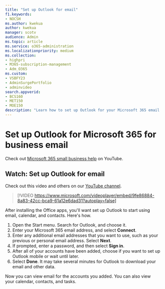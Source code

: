 ```yaml
---
title: "Set up Outlook for email"
f1.keywords:
- NOCSH
ms.author: kwekua
author: kwekua
manager: scotv
audience: Admin
ms.topic: article
ms.service: o365-administration
ms.localizationpriority: medium
ms.collection: 
- highpri
- M365-subscription-management 
- Adm_O365
ms.custom: 
- VSBFY23
- AdminSurgePortfolio
- adminvideo
search.appverid:
- BCS160
- MET150
- MOE150
description: "Learn how to set up Outlook for your Microsoft 365 email."
---
```

# Set up Outlook for Microsoft 365 for business email 

Check out [Microsoft 365 small business help](https://go.microsoft.com/fwlink/?linkid=2197659) on YouTube.

## Watch: Set up Outlook for email

Check out this video and others on our [YouTube channel](https://go.microsoft.com/fwlink/?linkid=2198010).

> [!VIDEO https://www.microsoft.com/videoplayer/embed/9fe86884-8a83-42cc-bca9-61a12e6dad31?autoplay=false]

After installing the Office apps, you&#39;ll want set up Outlook to start using email, calendar, and contacts. Here&#39;s how.

1. Open the Start menu. Search for Outlook, and choose it.
2. Enter your Microsoft 365 email address, and select  **Connect**.
3. Enter any additional email addresses that you want to use, such as your previous or personal email address. Select  **Next**.
4. If prompted, enter a password, and then select  **Sign in**.
5. After all of your accounts have been added, choose if you want to set up Outlook mobile or wait until later.
6. Select  **Done**. It may take several minutes for Outlook to download your email and other data.

Now you can view email for the accounts you added. You can also view your calendar, contacts, and tasks.